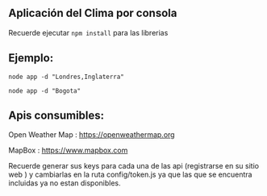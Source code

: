 ## Aplicación del Clima por consola


Recuerde ejecutar ```npm install``` para las librerias


## Ejemplo:
```
node app -d "Londres,Inglaterra"
```

```
node app -d "Bogota"
```

## Apis consumibles:

Open Weather Map : https://openweathermap.org


MapBox : https://www.mapbox.com


Recuerde generar sus keys para cada una de las api (registrarse en su sitio web ) y cambiarlas en  la ruta config/token.js  ya que las que se encuentra incluidas ya no estan disponibles.